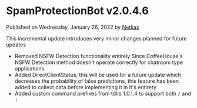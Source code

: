 # SpamProtectionBot v2.0.4.6

Published on Wednesday, January 26, 2022 by [Netkas](mailto:netkas@intellivoid.net)

This incremental update introduces very minor changes planned for future updates

 - Removed NSFW Detection functionality entirely Since CoffeeHouse's NSFW Detection method doesn't operate correctly for
   chatroom type applications
 - Added DirectClientStatus, this will be used for a future update which decreases the probability of false predictions, this
   feature has been added to collect data before implementing it in it's entirety
 - Added custom command prefixes from tdlib 1.0.1.4 to support both `/` and `!`